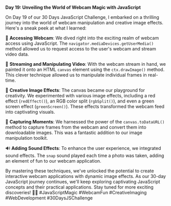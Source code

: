 **Day 19: Unveiling the World of Webcam Magic with JavaScript**

On Day 19 of our 30 Days JavaScript Challenge, I embarked on a thrilling journey into the world of webcam manipulation and creative image effects. Here's a sneak peek at what I learned:

📸 **Accessing Webcam**: We dived right into the exciting realm of webcam access using JavaScript. The `navigator.mediaDevices.getUserMedia()` method allowed us to request access to the user's webcam and stream video data.

🎥 **Streaming and Manipulating Video**: With the webcam stream in hand, we painted it onto an HTML `canvas` element using the `ctx.drawImage()` method. This clever technique allowed us to manipulate individual frames in real-time.

🌈 **Creative Image Effects**: The canvas became our playground for creativity. We experimented with various image effects, including a red effect (`redEffect()`), an RGB color split (`rgbSplit()`), and even a green screen effect (`greenScreen()`). These effects transformed the webcam feed into captivating visuals.

📸 **Capturing Moments**: We harnessed the power of the `canvas.toDataURL()` method to capture frames from the webcam and convert them into downloadable images. This was a fantastic addition to our image manipulation toolkit.

🔊 **Adding Sound Effects**: To enhance the user experience, we integrated sound effects. The `snap` sound played each time a photo was taken, adding an element of fun to our webcam application.

By mastering these techniques, we've unlocked the potential to create interactive webcam applications with dynamic image effects. As our 30-day JavaScript journey continues, we'll keep exploring captivating JavaScript concepts and their practical applications. Stay tuned for more exciting discoveries! 🚀📸 #JavaScriptMagic #WebcamFun #CreativeImaging #WebDevelopment #30DaysJSChallenge